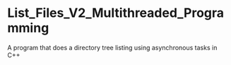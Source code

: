 # List_Files_V2_Multithreaded_Programming
A program that does a directory tree listing using asynchronous tasks in C++
